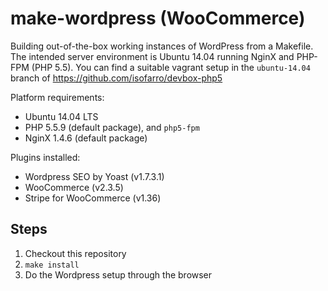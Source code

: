 make-wordpress (WooCommerce)
============================

Building out-of-the-box working instances of WordPress from a Makefile. The intended server environment is Ubuntu 14.04 running NginX and PHP-FPM (PHP 5.5). You can find a suitable vagrant setup in the `ubuntu-14.04` branch of https://github.com/isofarro/devbox-php5

Platform requirements:

* Ubuntu 14.04 LTS
* PHP 5.5.9 (default package), and `php5-fpm`
* NginX 1.4.6 (default package)

Plugins installed:

* Wordpress SEO by Yoast (v1.7.3.1)
* WooCommerce (v2.3.5)
* Stripe for WooCommerce (v1.36)

Steps
-----

1. Checkout this repository
2. `make install`
3. Do the Wordpress setup through the browser



